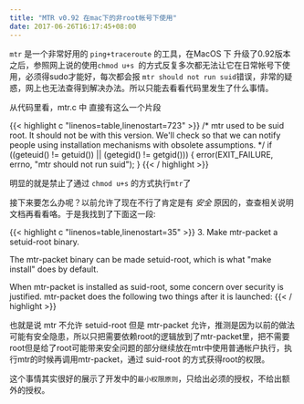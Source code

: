 ```yaml
---
title: "MTR v0.92 在mac下的非root帐号下使用"
date: 2017-06-26T16:17:45+08:00
---
```


`mtr` 是一个非常好用的 `ping+traceroute` 的工具，在MacOS 下 升级了0.92版本之后，参照网上说的使用`chmod u+s `的方式反复多次都无法让它在日常帐号下使用，必须得sudo才能好，每次都会报 `mtr should not run suid`错误，非常的疑惑，网上也无法查得到解决办法。所以只能去看看代码里发生了什么事情。

从代码里看，mtr.c 中 直接有这么一个片段

{{< highlight c "linenos=table,linenostart=723" >}}
/*
        mtr used to be suid root.  It should not be with this version.
        We'll check so that we can notify people using installation
        mechanisms with obsolete assumptions.
      */
     if ((geteuid() != getuid()) || (getegid() != getgid())) {
         error(EXIT_FAILURE, errno, "mtr should not run suid");
     }
{{< / highlight >}}

明显的就是禁止了通过 `chmod u+s` 的方式执行`mtr`了

接下来要怎么办呢？以前允许了现在不行了肯定是有 _安全_ 原因的，查查相关说明文档再看看咯。于是我找到了下面这一段:

{{< highlight c "linenos=table,linenostart=35" >}}
3. Make mtr-packet a setuid-root binary.

The mtr-packet binary can be made setuid-root, which is what "make install"
does by default.

When mtr-packet is installed as suid-root, some concern over security is
justified.  mtr-packet does the following two things after it is launched:
{{< / highlight >}}

也就是说 mtr 不允许 setuid-root 但是 mtr-packet 允许，推测是因为以前的做法可能有安全隐患，所以只把需要依赖root的逻辑放到了mtr-packet里，把不需要root但是给了root可能带来安全问题的部分继续放在mtr中使用普通帐户执行，执行mtr的时候再调用mtr-packet，通过 suid-root 的方式获得root的权限。

这个事情其实很好的展示了开发中的`最小权限原则`，只给出必须的授权，不给出额外的授权。
